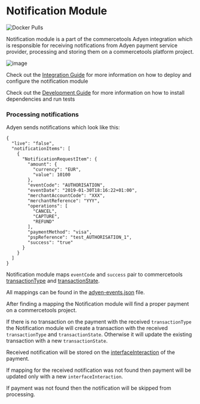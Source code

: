 # Notification Module
![Docker Pulls](https://img.shields.io/docker/pulls/commercetools/commercetools-adyen-integration-notification)

Notification module is a part of the commercetools Adyen integration
which is responsible for receiving notifications from Adyen payment service provider,
processing and storing them on a commercetools platform project.

![image](https://user-images.githubusercontent.com/9251453/56137277-bbad3500-5f94-11e9-8559-7d46113dbbf6.png)

Check out the [Integration Guide](./docs/IntegrationGuide.md) for more information on how to deploy and configure the notification module

Check out the [Development Guide](./docs/DevelopmentGuide.md) for more information on how to install dependencies and run tests

### Processing notifications
Adyen sends notifications which look like this:

```
{
  "live": "false",
  "notificationItems": [
    {
      "NotificationRequestItem": {
        "amount": {
          "currency": "EUR",
          "value": 10100
        },
        "eventCode": "AUTHORISATION",
        "eventDate": "2019-01-30T18:16:22+01:00",
        "merchantAccountCode": "XXX",
        "merchantReference": "YYY",
        "operations": [
          "CANCEL",
          "CAPTURE",
          "REFUND"
        ],
        "paymentMethod": "visa",
        "pspReference": "test_AUTHORISATION_1",
        "success": "true"
      }
    }
  ]
}

```

Notification module maps `eventCode` and `success` pair to
commercetools [transactionType](https://docs.commercetools.com/http-api-projects-payments#transactiontype)
and [transactionState](https://docs.commercetools.com/http-api-projects-payments#transactionstate).

All mappings can be found in the [adyen-events.json](./resources/adyen-events.json) file.

After finding a mapping the Notification module will find a proper
payment on a commercetools project.

If there is no transaction on the payment with the received `transactionType`
the Notification module will create a transaction with the received `transactionType` and
`transactionState`. Otherwise it will update the existing transaction with a new `transactionState`.

Received notification will be stored on the [interfaceInteraction](https://docs.commercetools.com/http-api-projects-payments#add-interfaceinteraction) of the payment.

If mapping for the received notification was not found then payment will be updated only with a new `interfaceInteraction`.

If payment was not found then the notification will be skipped from processing.
